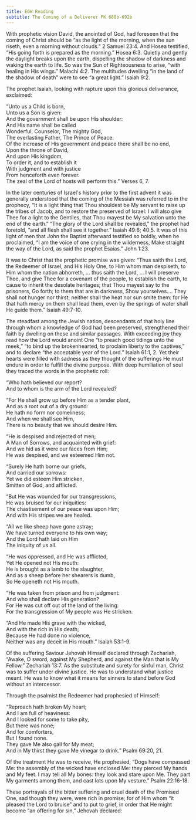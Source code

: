```yaml
---
title: EGW Reading
subtitle: The Coming of a Deliverer PK 688b-692b
---
```


With prophetic vision David, the anointed of God, had foreseen that the coming of Christ should be “as the light of the morning, when the sun riseth, even a morning without clouds.” 2 Samuel 23:4. And Hosea testified, “His going forth is prepared as the morning.” Hosea 6:3. Quietly and gently the daylight breaks upon the earth, dispelling the shadow of darkness and waking the earth to life. So was the Sun of Righteousness to arise, “with healing in His wings.” Malachi 4:2. The multitudes dwelling “in the land of the shadow of death” were to see “a great light.” Isaiah 9:2.

The prophet Isaiah, looking with rapture upon this glorious deliverance, exclaimed:

“Unto us a Child is born,\
Unto us a Son is given:\
And the government shall be upon His shoulder:\
And His name shall be called\
Wonderful, Counselor, The mighty God,\
The everlasting Father, The Prince of Peace.\
Of the increase of His government and peace there shall be no end,\
Upon the throne of David,\
And upon His kingdom,\
To order it, and to establish it\
With judgment and with justice\
From henceforth even forever.\
The zeal of the Lord of hosts will perform this.” Verses 6, 7.

In the later centuries of Israel's history prior to the first advent it was generally understood that the coming of the Messiah was referred to in the prophecy, “It is a light thing that Thou shouldest be My servant to raise up the tribes of Jacob, and to restore the preserved of Israel: I will also give Thee for a light to the Gentiles, that Thou mayest be My salvation unto the end of the earth.” “The glory of the Lord shall be revealed,” the prophet had foretold, “and all flesh shall see it together.” Isaiah 49:6; 40:5. It was of this light of men that John the Baptist afterward testified so boldly, when he proclaimed, “I am the voice of one crying in the wilderness, Make straight the way of the Lord, as said the prophet Esaias.” John 1:23.

It was to Christ that the prophetic promise was given: “Thus saith the Lord, the Redeemer of Israel, and His Holy One, to Him whom man despiseth, to Him whom the nation abhorreth, ... thus saith the Lord, ... I will preserve Thee, and give Thee for a covenant of the people, to establish the earth, to cause to inherit the desolate heritages; that Thou mayest say to the prisoners, Go forth; to them that are in darkness, Show yourselves.... They shall not hunger nor thirst; neither shall the heat nor sun smite them: for He that hath mercy on them shall lead them, even by the springs of water shall He guide them.” Isaiah 49:7-10.

The steadfast among the Jewish nation, descendants of that holy line through whom a knowledge of God had been preserved, strengthened their faith by dwelling on these and similar passages. With exceeding joy they read how the Lord would anoint One “to preach good tidings unto the meek,” “to bind up the brokenhearted, to proclaim liberty to the captives,” and to declare “the acceptable year of the Lord.” Isaiah 61:1, 2. Yet their hearts were filled with sadness as they thought of the sufferings He must endure in order to fulfill the divine purpose. With deep humiliation of soul they traced the words in the prophetic roll:

“Who hath believed our report?\
And to whom is the arm of the Lord revealed?

“For He shall grow up before Him as a tender plant,\
And as a root out of a dry ground:\
He hath no form nor comeliness;\
And when we shall see Him,\
There is no beauty that we should desire Him.

“He is despised and rejected of men;\
A Man of Sorrows, and acquainted with grief:\
And we hid as it were our faces from Him;\
He was despised, and we esteemed Him not.

“Surely He hath borne our griefs,\
And carried our sorrows:\
Yet we did esteem Him stricken,\
Smitten of God, and afflicted.

“But He was wounded for our transgressions,\
He was bruised for our iniquities:\
The chastisement of our peace was upon Him;\
And with His stripes we are healed.

“All we like sheep have gone astray;\
We have turned everyone to his own way;\
And the Lord hath laid on Him\
The iniquity of us all.

“He was oppressed, and He was afflicted,\
Yet He opened not His mouth:\
He is brought as a lamb to the slaughter,\
And as a sheep before her shearers is dumb,\
So He openeth not His mouth.

“He was taken from prison and from judgment:\
And who shall declare His generation?\
For He was cut off out of the land of the living:\
For the transgression of My people was He stricken.

“And He made His grave with the wicked,\
And with the rich in His death;\
Because He had done no violence,\
Neither was any deceit in His mouth.” Isaiah 53:1-9.

Of the suffering Saviour Jehovah Himself declared through Zechariah, “Awake, O sword, against My Shepherd, and against the Man that is My Fellow.” Zechariah 13:7. As the substitute and surety for sinful man, Christ was to suffer under divine justice. He was to understand what justice meant. He was to know what it means for sinners to stand before God without an intercessor.

Through the psalmist the Redeemer had prophesied of Himself:

“Reproach hath broken My heart;\
And I am full of heaviness:\
And I looked for some to take pity,\
But there was none;\
And for comforters,\
But I found none.\
They gave Me also gall for My meat;\
And in My thirst they gave Me vinegar to drink.” Psalm 69:20, 21.

Of the treatment He was to receive, He prophesied, “Dogs have compassed Me: the assembly of the wicked have enclosed Me: they pierced My hands and My feet. I may tell all My bones: they look and stare upon Me. They part My garments among them, and cast lots upon My vesture.” Psalm 22:16-18.

These portrayals of the bitter suffering and cruel death of the Promised One, sad though they were, were rich in promise; for of Him whom “it pleased the Lord to bruise” and to put to grief, in order that He might become “an offering for sin,” Jehovah declared: